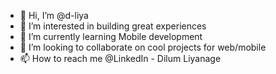 - 👋 Hi, I’m @d-liya
- 👀 I’m interested in building great experiences
- 🌱 I’m currently learning Mobile development
- 💞️ I’m looking to collaborate on cool projects for web/mobile
- 📫 How to reach me @LinkedIn - Dilum Liyanage 

<!---
d-liya/d-liya is a ✨ special ✨ repository because its `README.md` (this file) appears on your GitHub profile.
You can click the Preview link to take a look at your changes.
--->
